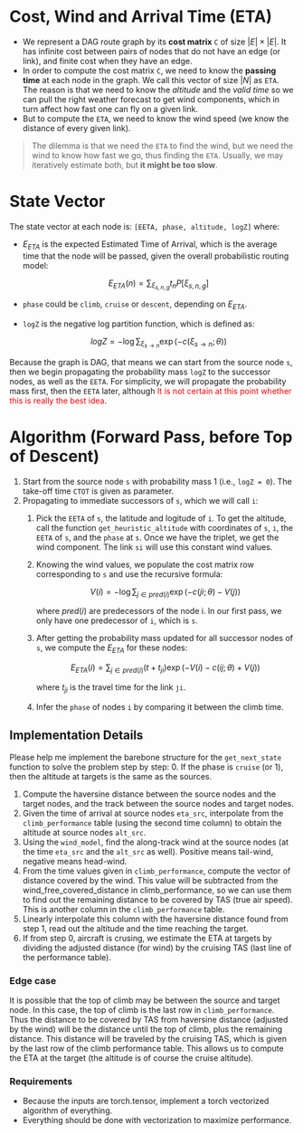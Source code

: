 # Cost, Wind and Arrival Time (ETA)
- We represent a DAG route graph by its **cost matrix** `C` of size $|E| \times |E|$. It has infinite cost between pairs of nodes that do not have an edge (or link), and finite cost when they have an edge.
- In order to compute the cost matrix `C`, we need to know the **passing time** at each node in the graph. We call this vector of size $|N|$ as `ETA`. The reason is that we need to know the *altitude* and the *valid time* so we can pull the right weather forecast to get wind components, which in turn affect how fast one can fly on a given link.
- But to compute the `ETA`, we need to know the wind speed (we know the distance of every given link).

> The dilemma is that we need the `ETA` to find the wind, but we need the wind to know how fast we go, thus finding the `ETA`. Usually, we may iteratively estimate both, but **it might be too slow**.

# State Vector
The state vector at each node is: `[EETA, phase, altitude, logZ]` where:
- $E_{ETA}$ is the expected Estimated Time of Arrival, which is the average time that the node will be passed, given the overall probabilistic routing model:

  $$ E_{ETA}(n) = \sum_{\xi_{s,n,g}} t_n P[\xi_{s,n,g}]$$

- `phase` could be `climb`, `cruise` or `descent`, depending on $E_{ETA}$.

- `logZ` is the negative log partition function, which is defined as:

  $$ logZ = -\log \sum_{\xi_{s \to n}} \exp(-c(\xi_{s \to n};\theta)) $$

Because the graph is DAG, that means we can start from the source node `s`, then we begin propagating the probability mass `logZ` to the successor nodes, as well as the `EETA`. For simplicity, we will propagate the probability mass first, then the `EETA` later, although <font color='red'>It is not certain at this point whether this is really the best idea</font>.

# Algorithm (Forward Pass, before Top of Descent)
1. Start from the source node `s` with probability mass 1 (i.e., `logZ = 0`). The take-off time `CTOT` is given as parameter.
2. Propagating to immediate successors of `s`, which we will call `i`:
    1. Pick the `EETA` of `s`, the latitude and logitude of `i`. To get the altitude, call the function `get_heuristic_altitude` with coordinates of `s`, `i`, the `EETA` of `s`, and the `phase` at `s`. Once we have the triplet, we get the wind component. The link `si` will use this constant wind values.
    2. Knowing the wind values, we populate the cost matrix row corresponding to `s` and use the recursive formula:

        $$ V(i) = -\log \sum_{j \in pred(i)} \exp(-c(ji; \theta) - V(j)) $$

        where $pred(i)$ are predecessors of the node i. In our first pass, we only have one predecessor of `i`, which is `s`.

    3. After getting the probability mass updated for all successor nodes of `s`, we compute the $E_{ETA}$ for these nodes:

        $$ E_{ETA}(i) = \sum_{j \in pred(i)} (t + t_{ji}) \exp(-V(i) - c(ij; \theta) + V(j)) $$

        where $t_{ji}$ is the travel time for the link `ji`.

    4. Infer the `phase` of nodes `i` by comparing it between the climb time.

## Implementation Details
Please help me implement the barebone structure for the `get_next_state` function to solve the problem step by step:
0. If the phase is `cruise` (or 1), then the altitude at targets is the same as the sources.
1. Compute the haversine distance between the source nodes and the target nodes, and the track between the source nodes and target nodes.
2. Given the time of arrival at source nodes `eta_src`, interpolate from the `climb_performance` table (using the second time column) to obtain the altitude at source nodes `alt_src`.
3. Using the `wind_model`, find the along-track wind at the source nodes (at the time `eta_src` and the `alt_src` as well). Positive means tail-wind, negative means head-wind.
4. From the time values given in `climb_performance`, compute the vector of distance covered by the wind. This value will be subtracted from the wind_free_covered_distance in climb_performance, so we can use them to find out the remaining distance to be covered by TAS (true air speed). This is another column in the `climb_performance` table.
5. Linearly interpolate this column with the haversine distance found from step 1, read out the altitude and the time reaching the target.
6. If from step 0, aircraft is crusing, we estimate the ETA at targets by dividing the adjusted distance (for wind) by the cruising TAS (last line of the performance table).

### Edge case
It is possible that the top of climb may be between the source and target node. In this case, the top of climb is the last row in `climb_performance`. Thus the distance to be covered by TAS from haversine distance (adjusted by the wind) will be the distance until the top of climb, plus the remaining distance. This distance will be traveled by the cruising TAS, which is given by the last row of the climb performance table. This allows us to compute the ETA at the target (the altitude is of course the cruise altitude).

### Requirements
- Because the inputs are torch.tensor, implement a torch vectorized algorithm of everything.
- Everything should be done with vectorization to maximize performance.

